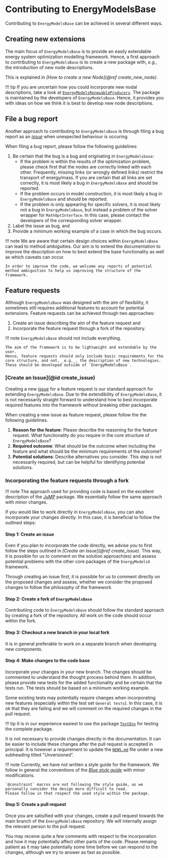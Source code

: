 # Contributing to EnergyModelsBase

Contributing to `EnergyModelsBase` can be achieved in several different ways.

## Creating new extensions

The main focus of `EnergyModelsBase` is to provide an easily extendable energy system optimization modelling framework.
Hence, a first approach to contributing to `EnergyModelsBase` is to create a new package with, _e.g._, the introduction of new node descriptions.

This is explained in _[How to create a new Node](@ref create_new_node)_.

!!! tip
    If you are uncertain how you could incorporate new nodal descriptions, take a look at [`EnergyModelsRenewableProducers`](https://github.com/EnergyModelsX/EnergyModelsRenewableProducers.jl).
    The package is maintained by the developers of `EnergyModelsBase`.
    Hence, it provides you with ideas on how we think it is best to develop new node descriptions.

## File a bug report

Another approach to contributing to `EnergyModelsBase` is through filing a bug report as an _[issue](https://github.com/EnergyModelsX/EnergyModelsBase.jl/issues/new)_ when unexpected behaviour is occuring.

When filing a bug report, please follow the following guidelines:

1. Be certain that the bug is a bug and originating in `EnergyModelsbase`:
    - If the problem is within the results of the optimization problem, please check first that the nodes are correctly linked with each other.
      Frequently, missing links (or wrongly defined links) restrict the transport of energy/mass.
      If you are certain that all links are set correctly, it is most likely a bug in `EnergyModelsBase` and should be reported.
    - If the problem occurs in model construction, it is most likely a bug in `EnergyModelsBase` and should be reported.
    - If the problem is only appearing for specific solvers, it is most likely not a bug in `EnergyModelsBase`, but instead a problem of the solver wrapper for `MathOptInterface`. In this case, please contact the developers of the corresponding solver wrapper.
2. Label the issue as bug, and
3. Provide a minimum working example of a case in which the bug occurs.

!!! note
    We are aware that certain design choices within `EnergyModelsBase` can lead to method ambiguities.
    Our aim is to extend the documentation to improve the description on how to best extend the base functionality as well as which caveats can occur.

    In order to improve the code, we welcome any reports of potential method ambiguities to help us improving the structure of the framework.

## Feature requests

Although `EnergyModelsBase` was designed with the aim of flexibility, it sometimes still requires additional features to account for potential extensions.
Feature requests can be achieved through two approaches:

1. Create an issue describing the aim of the feature request and
2. Incorporate the feature request through a fork of the repository.

!!! note
    `EnergyModelsBase` should not include everything.

    The aim of the framework is to be lightweight and extendable by the user.
    Hence, feature requests should only include basic requirements for the core structure, and not, _e.g._, the description of new technologies.
    These should be developed outside of `EnergyModelsBase`.

### [Create an Issue](@id create_issue)

Creating a new _[issue](https://github.com/EnergyModelsX/EnergyModelsBase.jl/issues/new)_ for a feature request is our standard approach for extending `EnergyModelsBase`.
Due to the extendibility of `EnergyModelsBase`, it is not necessarily straight forward to understand how to best incorporate required features into the framework without breaking other packages.

When creating a new issue as feature request, please follow the the following guidelines.

1. **Reason for the feature**: Please describe the reasoning for the feature request. What functionality do you require in the core structure of `EnergyModelsBase`?
2. **Required outcome**: What should be the outcome when including the feature and what should be the minimum requirements of the outcome?
3. **Potential solutions**: Describe alternatives you consider. This step is not necessarily required, but can be helpful for identifying potential solutions.

### Incorporating the feature requests through a fork

!!! note
    The approach used for providing code is based on the excellent description of the [JuMP](https://jump.dev/JuMP.jl/stable/developers/contributing/#Contribute-code-to-JuMP) package.
    We essentially follow the same approach with minor changes.

If you would like to work directly in `EnergyModelsBase`, you can also incorporate your changes directly.
In this case, it is beneficial to follow the outlined steps:

#### Step 1: Create an issue

Even if you plan to incorporate the code directly, we advise you to first follow the steps outlined in _[Create an Issue](@ref create_issue)_.
This way, it is possible for us to comment on the solution approach(es) and assess potential problems with the other core packages of the `EnergyModelsX` framework.

Through creating an issue first, it is possible for us to comment directly on the proposed changes and assess, whether we consider the proposed changes to follow the philosophy of the framework.

#### Step 2: Create a fork of `EnergyModelsBase`

Contributiing code to `EnergyModelsBase` should follow the standard approach by creating a fork of the repository.
All work on the code should occur within the fork.

#### Step 3: Checkout a new branch in your local fork

It is in general preferable to work on a separate branch when developing new components.

#### Step 4: Make changes to the code base

Incorporate your changes in your new branch.
The changes should be commented to understand the thought process behind them.
In addition, please provide new tests for the added functionality and be certain that the tests run.
The tests should be based on a minimum working example.

Some existing tests may potentially require changes when incorporating new features (especially within the test set `General tests`).
In this case, it is ok that they are failing and we will comment on the required changes in the pull request.

!!! tip
    It is in our experience easiest to use the package [`TestEnv`](https://github.com/JuliaTesting/TestEnv.jl) for testing the complete package.

It is not necessary to provide changes directly in the documentation.
It can be easier to include these changes after the pull request is accepted in principal.
It is however a requirement to update the [`NEWS.md`](https://github.com/EnergyModelsX/EnergyModelsBase.jl/blob/main/NEWS.md) file under a new subheading titled "Unversioned".

!!! note
    Currently, we have not written a style guide for the framework.
    We follow in general the conventions of the _[Blue style guide](https://github.com/JuliaDiff/BlueStyle)_ with minor modifications.

    `@constraint` macros are not following the style guide, as we personally consider the design more difficult to read.
    Please follow in that respect the used style within the package.

#### Step 5: Create a pull request

Once you are satisified with your changes, create a pull request towards the main branch of the `EnergyModelsBase` repository.
We will internally assign the relevant person to the pull request.

You may receive quite a few comments with respect to the incorporation and how it may potentially affect other parts of the code.
Please remaing patient as it may take potentially some time before we can respond to the changes, although we try to answer as fast as possible.
